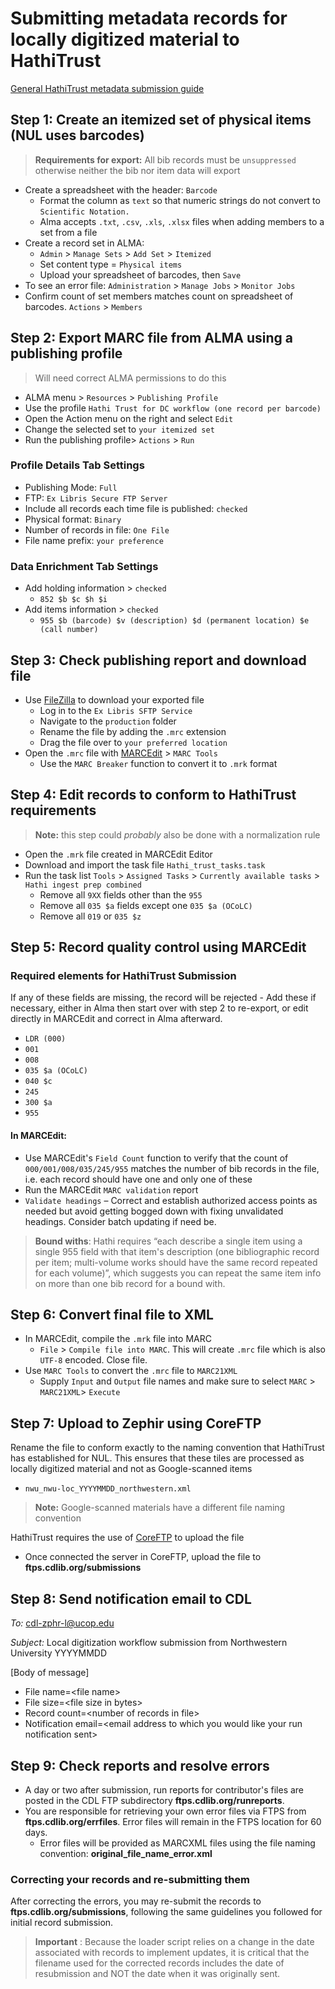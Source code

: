 # Submitting metadata records for locally digitized material to HathiTrust

[General HathiTrust metadata submission guide](https://goo.gl/FCbQBS)

## Step 1: Create an itemized set of physical items (NUL uses barcodes)

> **Requirements for export:** All bib records must be `unsuppressed` otherwise neither the bib nor item data will export

- Create a spreadsheet with the header: `Barcode`
  - Format the column as `text` so that numeric strings do not convert to `Scientific Notation.`
  - Alma accepts `.txt`, `.csv`, `.xls`, `.xlsx` files when adding members to a set from a file
- Create a record set in ALMA:
  - `Admin` &gt; `Manage Sets` &gt; `Add Set` &gt; `Itemized`
  - Set content type = `Physical items`
  - Upload your spreadsheet of barcodes, then `Save`
- To see an error file: `Administration` &gt; `Manage Jobs` &gt; `Monitor Jobs`
- Confirm count of set members matches count on spreadsheet of barcodes. `Actions` &gt; `Members`

## Step 2: Export MARC file from ALMA using a publishing profile

> Will need correct ALMA permissions to do this

- ALMA menu &gt; `Resources` &gt; `Publishing Profile`
- Use the profile `Hathi Trust for DC workflow (one record per barcode)`
- Open the Action menu on the right and select `Edit`
- Change the selected set to `your itemized set`
- Run the publishing profile> `Actions` &gt; `Run`

### Profile Details Tab Settings

- Publishing Mode: `Full`
- FTP: `Ex Libris Secure FTP Server`
- Include all records each time file is published: `checked`
- Physical format: `Binary`
- Number of records in file: `One File`
- File name prefix: `your preference`

### Data Enrichment Tab Settings

- Add holding information &gt; `checked`
  - `852 $b $c $h $i`
- Add items information &gt; `checked`
  - `955 $b (barcode) $v (description) $d (permanent location) $e (call number)`

## Step 3: Check publishing report and download file

- Use [FileZilla](https://filezilla-project.org/) to download your exported file
  - Log in to the `Ex Libris SFTP Service`
  - Navigate to the `production` folder
  - Rename the file by adding the `.mrc` extension
  - Drag the file over to `your preferred location`
- Open the `.mrc` file with [MARCEdit](http://marcedit.reeset.net/) &gt; `MARC Tools`
  - Use the `MARC Breaker` function to convert it to `.mrk` format

## Step 4: Edit records to conform to HathiTrust requirements

> **Note:** this step could _probably_ also be done with a normalization rule

- Open the `.mrk` file created in MARCEdit Editor
- Download and import the task file `Hathi_trust_tasks.task`
- Run the task list `Tools` &gt; `Assigned Tasks` &gt; `Currently available tasks` &gt; `Hathi ingest prep combined`
  - Remove all `9XX` fields other than the `955`
  - Remove all `035 $a` fields except one `035 $a (OCoLC)`
  - Remove all `019` or `035 $z`

## Step 5: Record quality control using MARCEdit

### Required elements for HathiTrust Submission

If any of these fields are missing, the record will be rejected - Add these if necessary, either in Alma then start over with step 2 to re-export, or edit directly in MARCEdit and correct in Alma afterward.
  - `LDR (000)`
  - `001`
  - `008`
  - `035 $a (OCoLC)`
  - `040 $c`
  - `245`
  - `300 $a`
  - `955` 

#### In MARCEdit:

- Use MARCEdit's `Field Count` function to verify that the count of `000/001/008/035/245/955` matches the number of bib records in the file, i.e. each record should have one and only one of these
- Run the MARCEdit `MARC validation` report
- `Validate headings` – Correct and establish authorized access points as needed but avoid getting bogged down with fixing unvalidated headings. Consider batch updating if need be.

> **Bound withs**: Hathi requires “each describe a single item using a single 955 field with that item's description (one bibliographic record per item; multi-volume works should have the same record repeated for each volume)”, which suggests you can repeat the same item info on more than one bib record for a bound with.

## Step 6: Convert final file to XML

- In MARCEdit, compile the `.mrk` file into MARC
  - `File`  &gt; `Compile file into MARC`. This will create `.mrc` file which is also `UTF-8` encoded. Close file.
- Use `MARC Tools` to convert the `.mrc` file to `MARC21XML`
    - Supply `Input` and `Output` file names and make sure to select `MARC` &gt; `MARC21XML`&gt; `Execute`

## Step 7: Upload to Zephir using CoreFTP

Rename the file to conform exactly to the naming convention that HathiTrust has established for NUL. This ensures that these tiles are processed as locally digitized material and not as Google-scanned items

- `nwu_nwu-loc_YYYYMMDD_northwestern.xml`

> **Note:** Google-scanned materials have a different file naming convention  

HathiTrust requires the use of [CoreFTP](http://www.coreftp.com/) to upload the file
- Once connected the server in CoreFTP, upload the file to **ftps.cdlib.org/submissions**

## Step 8: Send notification email to CDL

*To:* [cdl-zphr-l@ucop.edu](mailto:cdl-zphr-l@ucop.edu)  

*Subject:* Local digitization workflow submission from Northwestern University YYYYMMDD  

[Body of message]

- File name=&lt;file name&gt;
- File size=&lt;file size in bytes&gt;
- Record count=&lt;number of records in file&gt;
- Notification email=&lt;email address to which you would like your run notification sent&gt;

## Step 9: Check reports and resolve errors

- A day or two after submission, run reports for contributor&#39;s files are posted in the CDL FTP subdirectory **ftps.cdlib.org/runreports**.
- You are responsible for retrieving your own error files via FTPS from **ftps.cdlib.org/errfiles**. Error files will remain in the FTPS location for 60 days.
  - Error files will be provided as MARCXML files using the file naming convention: **original\_file\_name\_error.xml**

### Correcting your records and re-submitting them

After correcting the errors, you may re-submit the records to **ftps.cdlib.org/submissions**, following the same guidelines you followed for initial record submission.

> **Important** : Because the loader script relies on a change in the date associated with records to implement updates, it is critical that the filename used for the corrected records includes the date of resubmission and NOT the date when it was originally sent.
